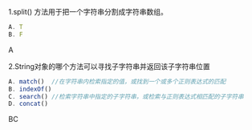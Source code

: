 1.split() 方法用于把一个字符串分割成字符串数组。

```js
A. T
B. F
```

A

2.String对象的哪个方法可以寻找子字符串并返回该子字符串位置 

```js
A. match()  //在字符串内检索指定的值，或找到一个或多个正则表达式的匹配
B. indexOf()
C. search() //检索字符串中指定的子字符串，或检索与正则表达式相匹配的子字符串
D. concat()
```



BC  

